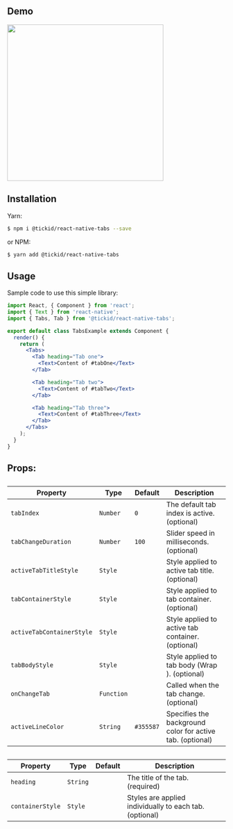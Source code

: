 ## Demo
<img src="https://raw.githubusercontent.com/mycvvn/react-native-tabs/master/demo/demo.gif" width="360">

## Installation
Yarn:
```sh
$ npm i @tickid/react-native-tabs --save
```
or NPM:
```sh
$ yarn add @tickid/react-native-tabs
```

## Usage
Sample code to use this simple library:
```jsx
import React, { Component } from 'react';
import { Text } from 'react-native';
import { Tabs, Tab } from '@tickid/react-native-tabs';

export default class TabsExample extends Component {
  render() {
    return (
      <Tabs>
        <Tab heading="Tab one">
          <Text>Content of #tabOne</Text>
        </Tab>

        <Tab heading="Tab two">
          <Text>Content of #tabTwo</Text>
        </Tab>

        <Tab heading="Tab three">
          <Text>Content of #tabThree</Text>
        </Tab>
      </Tabs>
    );
  }
}
```

## Props:

## <Tabs>
| Property | Type | Default | Description |
|-------------|----------|--------------|----------------------------------------------------------------|
| `tabIndex`     | `Number` | `0` | The default tab index is active. (optional)|
| `tabChangeDuration`     | `Number` | `100` | Slider speed in milliseconds. (optional)|
| `activeTabTitleStyle`     | `Style` |  | Style applied to active tab title. (optional)|
| `tabContainerStyle`     | `Style` |  | Style applied to tab container. (optional)|
| `activeTabContainerStyle`     | `Style` |  | Style applied to active tab container. (optional)|
| `tabBodyStyle`     | `Style` |  | Style applied to tab body (Wrap <Tab>). (optional)|
| `onChangeTab`     | `Function` |  | Called when the tab change. (optional)|
| `activeLineColor`     | `String` | `#355587` | Specifies the background color for active tab. (optional)|


## <Tab>
| Property | Type | Default | Description |
|-------------|----------|--------------|----------------------------------------------------------------|
| `heading`     | `String` |  | The title of the tab. (required)|
| `containerStyle`     | `Style` |  | Styles are applied individually to each tab. (optional)|